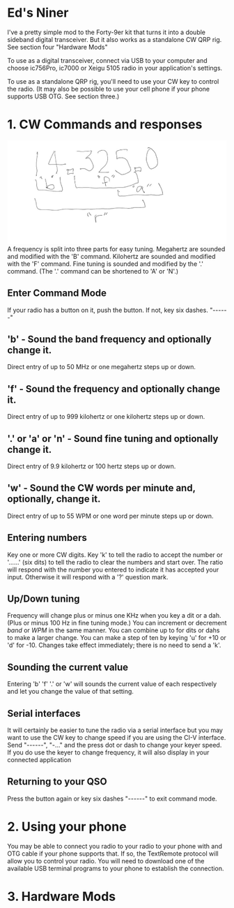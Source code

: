 # Ed's Niner
I've a pretty simple mod to the Forty-9er kit that turns it into a double sideband digital transceiver.
But it also works as a standalone CW QRP rig. 
See section four "Hardware Mods"

To use as a digital transceiver, connect via USB to your computer and choose ic756Pro, ic7000 or Xeigu 5105 radio 
in your application's settings.

To use as a standalone QRP rig, you'll need to use your CW key to control the radio.
(It may also be possible to use your cell phone if your phone supports USB OTG.
See section three.)

# 1. CW Commands and responses
![frequency zones](https://github.com/aa2mz/Tiny-Radio/blob/master/software/examples/els9er/9er%20tuning.jpg)
A frequency is split into three parts for easy tuning.
Megahertz are sounded and modified with the 'B' command.
Kilohertz are sounded and modified with the 'F' command.
Fine tuning is sounded and modified by the '.' command. 
(The '.' command can be shortened to 'A' or 'N'.)
## Enter Command Mode
If your radio has a button on it, push the button.
If not, key six dashes. "------"
## 'b' - Sound the band frequency and optionally change it.
Direct entry of up to 50 MHz or one megahertz steps up or down.

## 'f' - Sound the frequency and optionally change it.
Direct entry of up to 999 kilohertz 
or one kilohertz steps up or down.

## '.' or 'a' or 'n' - Sound fine tuning and optionally change it.
Direct entry of 9.9 kilohertz or 100 hertz steps up or down.

## 'w' - Sound the CW words per minute and, optionally, change it.
Direct entry of up to 55 WPM or one word per minute steps up or down.
## Entering numbers 
Key one or more CW digits. 
Key 'k' to tell the radio to accept the number 
or '......' (six dits) to tell the radio to clear the numbers and start over.
The ratio will respond with the number you entered
to indicate it has accepted your input.
Otherwise it will respond with a '?' question mark.
## Up/Down tuning 
Frequency will change plus or minus one KHz when you key a dit or a dah. 
(Plus or minus 100 Hz in fine tuning mode.)
You can increment or decrement *band* or *WPM* in the same manner.
You can combine up to for dits or dahs to make a larger change.
You can make a step of ten by keying 'u' for +10 or 'd' for -10.
Changes take effect immediately; there is no need to send a 'k'.

## Sounding the current value
Entering 'b' 'f' '.' or 'w' will sounds the current value of each respectively
and let you change the value of that setting.
 ## Serial interfaces
It will certainly be easier to tune the radio via a serial interface but you may want to use the CW key to change speed if you are using the CI-V interface. Send "------", "-..." and the press dot or dash to change your keyer speed. 
If you do use the keyer to change frequency, it will also display in your connected application
## Returning to your QSO
Press the button again or key six dashes "------" to exit command mode.

# 2. Using your phone
 You may be able to connect you radio to your radio to your phone with and OTG cable if your phone supports that. 
If so, the TextRemote protocol will allow you to control your radio. 
You will need to download one of the available USB terminal programs to your phone to establish the connection.
# 3. Hardware Mods
